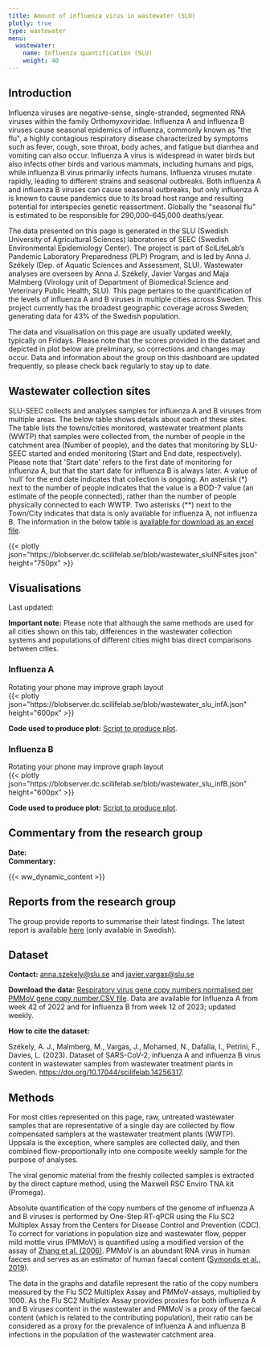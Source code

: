 ```yaml
---
title: Amount of influenza virus in wastewater (SLU)
plotly: true
type: wastewater
menu:
  wastewater:
    name: Influenza quantification (SLU)
    weight: 40
---
```


## Introduction

Influenza viruses are negative-sense, single-stranded, segmented RNA viruses within the family Orthomyxoviridae. Influenza A and influenza B viruses cause seasonal epidemics of influenza, commonly known as "the flu", a highly contagious respiratory disease characterized by symptoms such as fever, cough, sore throat, body aches, and fatigue but diarrhea and vomiting can also occur. Influenza A virus is widespread in water birds but also infects other birds and various mammals, including humans and pigs, while influenza B virus primarily infects humans. Influenza viruses mutate rapidly, leading to different strains and seasonal outbreaks. Both influenza A and influenza B viruses can cause seasonal outbreaks, but only influenza A is known to cause pandemics due to its broad host range and resulting potential for interspecies genetic reassortment. Globally the "seasonal flu” is estimated to be responsible for 290,000–645,000 deaths/year.

The data presented on this page is generated in the SLU (Swedish University of Agricultural Sciences) laboratories of SEEC (Swedish Environmental Epidemiology Center). The project is part of SciLifeLab’s Pandemic Laboratory Preparedness (PLP) Program, and is led by Anna J. Székely (Dep. of Aquatic Sciences and Assessment, SLU). Wastewater analyses are overseen by Anna J. Székely, Javier Vargas and Maja Malmberg (Virology unit of Department of Biomedical Science and Veterinary Public Health, SLU). This page pertains to the quantification of the levels of influenza A and B viruses in multiple cities across Sweden. This project currently has the broadest geographic coverage across Sweden; generating data for 43% of the Swedish population.

The data and visualisation on this page are usually updated weekly, typically on Fridays. Please note that the scores provided in the dataset and depicted in plot below are preliminary, so corrections and changes may occur. Data and information about the group on this dashboard are updated frequently, so please check back regularly to stay up to date.

## Wastewater collection sites

SLU-SEEC collects and analyses samples for influenza A and B viruses from multiple areas. The below table shows details about each of these sites. The table lists the towns/cities monitored, wastewater treatment plants (WWTP) that samples were collected from, the number of people in the catchment area (Number of people), and the dates that monitoring by SLU-SEEC started and ended monitoring (Start and End date, respectively). Please note that 'Start date' refers to the first date of monitoring for influenza A, but that the start date for influenza B is always later. A value of ’null’ for the end date indicates that collection is ongoing. An asterisk (\*) next to the number of people indicates that the value is a BOD-7 value (an estimate of the people connected), rather than the number of people physically connected to each WWTP. Two asterisks (\*\*) next to the Town/City indicates that data is only available for influenza A, not influenza B. The information in the below table is [available for download as an excel file](https://blobserver.dc.scilifelab.se/blob/SLU_INF_collection_sites.xlsx).

<div class="plot_wrapper mb-3">
  <div class="table-responsive">{{< plotly json="https://blobserver.dc.scilifelab.se/blob/wastewater_sluINFsites.json" height="750px" >}}</div>
</div>

## Visualisations

<div class="alert alert-info">Last updated: <span id="last_modified_slu_flu"></span></div>

<b>Important note:</b> Please note that although the same methods are used for all cities shown on this tab, differences in the wastewater collection systems and populations of different cities might bias direct comparisons between cities.

### Influenza A

<div class="d-md-none alert alert-info">
  Rotating your phone may improve graph layout
</div>

<div class="plot_wrapper mb-3">
  <div class="table-responsive">{{< plotly json="https://blobserver.dc.scilifelab.se/blob/wastewater_slu_infA.json" height="600px" >}}</div>
</div>

**Code used to produce plot:** [Script to produce plot](https://github.com/ScilifelabDataCentre/pathogens-portal-visualisations/blob/main/wastewater/combined_slu_influenza_a.py).

### Influenza B

<div class="d-md-none alert alert-info">
  Rotating your phone may improve graph layout
</div>

<div class="plot_wrapper mb-3">
  <div class="table-responsive">{{< plotly json="https://blobserver.dc.scilifelab.se/blob/wastewater_slu_infB.json" height="600px" >}}</div>
</div>

**Code used to produce plot:** [Script to produce plot](https://github.com/ScilifelabDataCentre/pathogens-portal-visualisations/blob/main/wastewater/combined_slu_influenza_b.py).

## Commentary from the research group

<div><b>Date:</b> <span id="slu_flu_comment_date"></span><br><b>Commentary:</b> <span id="slu_flu_comment"></span></div>

{{< ww_dynamic_content >}}

## Reports from the research group

The group provide reports to summarise their latest findings. The latest report is available [here](https://blobserver.dc.scilifelab.se/blob/Latest_weekly_report_SEEC-SLU.pdf) (only available in Swedish).

## Dataset

**Contact:** <anna.szekely@slu.se> and <javier.vargas@slu.se>

**Download the data:** [Respiratory virus gene copy numbers normalised per PMMoV gene copy number.CSV file](https://raw.githubusercontent.com/ScilifelabDataCentre/pathogens-portal/develop/static/ww_data_temp/SLU_wastewater_data.csv). Data are available for Influenza A from week 42 of 2022 and for Influenza B from week 12 of 2023; updated weekly.

**How to cite the dataset:**

Székely, A. J., Malmberg, M., Vargas, J., Mohamed, N., Dafalla, I., Petrini, F., Davies, L. (2023). Dataset of SARS-CoV-2, influenza A and influenza B virus content in wastewater samples from wastewater treatment plants in Sweden. <https://doi.org/10.17044/scilifelab.14256317>.

## Methods

For most cities represented on this page, raw, untreated wastewater samples that are representative of a single day are collected by flow compensated samplers at the wastewater treatment plants (WWTP). Uppsala is the exception, where samples are collected daily, and then combined flow-proportionally into one composite weekly sample for the purpose of analyses.

The viral genomic material from the freshly collected samples is extracted by the direct capture method, using the Maxwell RSC Enviro TNA kit (Promega).

Absolute quantification of the copy numbers of the genome of influenza A and B viruses is performed by One-Step RT-qPCR using the Flu SC2 Multiplex Assay from the Centers for Disease Control and Prevention (CDC). To correct for variations in population size and wastewater flow, pepper mild mottle virus (PMMoV) is quantified using a modified version of the assay of [Zhang et al. (2006)](https://doi.org/10.1371/journal.pbio.0040003). PMMoV is an abundant RNA virus in human faeces and serves as an estimator of human faecal content ([Symonds et al., 2019](https://doi.org/10.1371/journal.ppat.1007639)).

The data in the graphs and datafile represent the ratio of the copy numbers measured by the Flu SC2 Multiplex Assay and PMMoV-assays, multiplied by 1000. As the Flu SC2 Multiplex Assay provides proxies for both influenza A and B viruses content in the wastewater and PMMoV is a proxy of the faecal content (which is related to the contributing population), their ratio can be considered as a proxy for the prevalence of influenza A and influenza B infections in the population of the wastewater catchment area.
